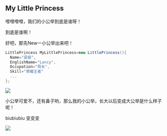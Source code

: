 ## My Little Princess
噔噔噔噔，我们的小公举到底是谁呀！

到底是谁啊！

好吧，那先New一小公举出来吧！
```C#
LittlePrincess MyLittlePrincess=new LittlePrincess(){
  Name="梁辰",
  EnglishName="Lancy",
  Occupation="局长",
  Skill="荣耀王者"
  ...
};
```
 
![](http://chuantu.biz/t6/109/1508758388x2073919800.jpg)

小公举可爱不，还有鼻子哟，那么我的小公举，长大以后变成大公举是什么样子呢！

biubiubiu 变变变

![](http://chuantu.biz/t6/109/1508760197x994048254.jpg)
